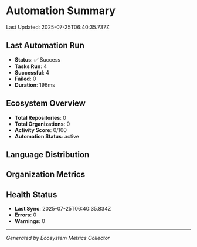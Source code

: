 # Automation Summary

Last Updated: 2025-07-25T06:40:35.737Z

## Last Automation Run

- **Status**: ✅ Success
- **Tasks Run**: 4
- **Successful**: 4
- **Failed**: 0
- **Duration**: 196ms


## Ecosystem Overview

- **Total Repositories**: 0
- **Total Organizations**: 0
- **Activity Score**: 0/100
- **Automation Status**: active

## Language Distribution



## Organization Metrics



## Health Status

- **Last Sync**: 2025-07-25T06:40:35.834Z
- **Errors**: 0
- **Warnings**: 0





---
*Generated by Ecosystem Metrics Collector*
